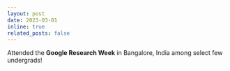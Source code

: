 ```yaml
---
layout: post
date: 2023-03-01
inline: true
related_posts: false
---
```


Attended the **Google Research Week** in Bangalore, India among select few undergrads!